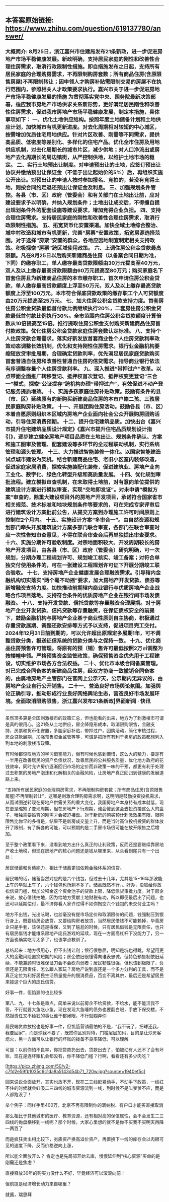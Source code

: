 ----------------------------------------
## 本答案原始链接: https://www.zhihu.com/question/619137780/answer/
### 大概简介: 8月25日，浙江嘉兴市住建局发布21条新政，进一步促进房地产市场平稳健康发展。新政明确，支持居民家庭的刚性和改善性合理住房需求，取消行政限制性措施。即自措施发布之日起，支持所有居民家庭的合理购房需求，不再限制购房套数；所有商品住房(含原限售房屋)不再限制转让；因申领人才购房补贴需限制交易的房屋不在执行范围内，参照相关人才政策要求执行。嘉兴市关于进一步促进房地产市场平稳健康发展的措施 为贯彻落实党中央、国务院最新决策部署，适应我市房地产市场供求关系新形势，更好满足居民刚性和改善性住房需求，促进我市房地产市场平稳健康发展，制定本措施，具体事项如下： 一、优化土地供应结构。按照年度土地储备计划和土地供应计划，加快城市有机更新进度。对去化周期相对较短的中心城区，按需增加优质住宅用地供应。针对片区改善、刚需等不同需求，提供高品质、低密度等差别化、多样化的住宅产品。优化全市住房及用地供应机制，对去化周期长的城市片区，减少供地；对人口净流出或房地产去化周期长的周边镇街，从严控制供地，以维护土地市场的稳定。 二、实行土地预出让制度。对申请预出让的土地，应签订预出让协议并缴纳预出让保证金（不低于出让起始价的5%）后，再组织实施公开出让。对预出让的申请人按时参加报名、竞拍的，若没有竞得土地，则按合同约定退还预出让保证金及利息。 三、加强规划条件管控。各县（市、区）政府（管委会）和有关部门在土地出让前，应对建设要求予以明确，并纳入规划条件；土地出让成交后，不得擅自提出规划条件外的配套设施等建设要求，增加竞得企业负担。 四、支持合理住房需求。支持居民家庭的刚性和改善性合理住房需求，取消行政限制性措施。 五、拓宽货币化安置渠道。加快全域土地综合整治、城中村改造和城市有机更新，完善“房票”安置政策，拓宽房源选择范围。对于选择“房票”安置的群众，各地应因地制宜制定相关支持政策。积极探索“房票”跨区域使用政策。 六、上调住房公积金贷款最高限额。凡在8月25日以后购买新建商品住房（以备案合同日期为准，下同）的缴存职工，单人缴存最高贷款限额由30万元提高至40万元，双人及以上缴存最高贷款限额由60万元提高至80万元；购买家庭名下首套住房且为新建商品住房的本市缴存职工，首次申请住房公积金贷款，单人缴存最高贷款额度上浮至50万元，双人及以上缴存最高贷款额度上浮至100万元。本市符合保底贷款政策的缴存职工个人可贷额度由20万元提高至25万元。 七、加大住房公积金贷款支持力度。首套房住房公积金贷款最低首付款比例继续执行20%，二套房住房公积金贷款最低首付款比例执行30%。全市范围内住房公积金贷款额度计算倍数从10倍提高至15倍。推行提取住房公积金支付购买新建商品住房首付款政策。优化住房公积金贷款家庭住房套数认定标准。 八、支持个人住房贷款合理需求。落实好新发放首套商业性个人住房贷款利率政策动态调整长效机制，优化和支持刚性住房需求。银行业金融机构要缩短放贷审批周期，合理确定贷款利率，优先满足居民家庭贷款购买首套普通自住房和改善性普通自住房的信贷需求。指导商业银行依法有序调整存量个人住房贷款利率。 九、深入推进“带押过户”改革。以点带面全面推广转移登记、抵押权首次登记、抵押权变更登记“三合一”模式，探索“公证提存”跨机构办理“带押过户”，有效促进不动产登记服务提质增效。 十、实施多孩家庭住房补贴政策。鼓励有条件的县（市、区）延续原有的新购买新建商品住房的本市户籍二孩、三孩居民家庭购房补贴政策。 十一、开展团购住房活动。鼓励各县（市、区）本着自愿原则组织本区域内房地产企业面向社会公众开展购房团购活动，引导住房消费预期。 十二、提升住宅建筑品质。加快出台《嘉兴市提升住宅建筑品质设计规定》《嘉兴市提升住宅品质规划设计指引》，逐步建立健全房地产项目品质在土地出让、规划条件确认、方案和施工图审及管理、配套建设等多环节的全过程联动机制，实行系统管理和源头管理。 十三、大力推进智能装修一体化。以国家智能建造试点城市建设为契机，结合新建商品住宅、老旧小区室内装修改造，促进家庭家居消费，探索实施装配化装修，促进建筑业、房地产业向工业化、数字化、绿色化转型升级和高质量发展。 十四、优化规划审批流程。建立模拟审查机制，在未取得土地前，对有意向单位提供的建筑设计方案进行模拟审查，实现“交地即发证”。对未申请“模拟方案”审查的，除重大建设项目外的房地产开发项目，承诺符合国家省市相关规范、技术标准和地块规划条件等要求的，可在完成专家评审后进行建筑设计方案批前公告，从提交方案到办理施工许可时间原则上控制在2个月内。 十五、实施设计方案“多审合一”。由自然资源和规划部门牵头开展建筑设计方案多部门联合审查，各部门在联合审查时应一次性告知审查意见，不得在联合审查会后再单独提出审查要求。 十六、实施分期许可验收制度。对宗地面积较大、开发周期较长的房地产开发项目，由各县（市、区）政府（管委会）研究明确，可一次规划，分期办理工程规划许可、规划竣工核实、竣工备案；对符合单独交付使用条件的，可在一张建设工程规划许可证下开展分期竣工联合验收。 十七、支持房地产企业健康发展合理融资需求。引导辖内金融机构切实落实“两个毫不动摇”要求，加大房地产开发贷款、债券等新增融资支持力度。加快推动前期辖内商业银行与优质房地产企业战略合作项目落地。支持符合条件的优质房地产企业在银行间市场发债融资。 十八、支持开发贷款、信托贷款等存量融资合理展期。对于房地产企业开发贷款、信托贷款等存量融资，在保证债权安全的前提下，鼓励金融机构与房地产企业基于商业性原则自主协商，积极通过存量贷款展期、调整还款安排等方式予以支持，促进项目完工交付。2024年12月31日前到期的，可以允许超出原规定多展期1年，可不调整贷款分类，报送征信系统的贷款分类与之保持一致。 十九、优化商品住房预售许可管理。将原有的预（销）售许可最低按照2万㎡调整为按楼幢申领。严格预售资金监管政策，确保预售资金优先用于工程建设，切实维护市场各方合法权益。 二十、优化市本级合同备案管理。对已完成合同备案的新建商品住房，经双方协商一致撤销合同备案的，由属地房地产主管部门在官网上公示7天，公示期内无异议的，由房地产企业自行公开销售。 二十一、营造良好市场舆论氛围。加强舆论正确引导，推动形成行业良好网络舆论生态，营造良好市场发展环境。全面取消限购限售，浙江嘉兴发布21条新政|界面新闻 · 快讯
----------------------------------------
虽然顶多算是全国刺激楼市的政策汇总，但也能看的出来，地方为了刺激楼市可谓是真的很用心，这21条从土地供应，房企降隐形成本，取消限购限售，金融支持，房票和货币化安置，多胎家庭补贴，带押过户，团购活动，简化审核过程， 房企贷款展期，加强预售资金监管等等，可谓是把所有有利于卖房的政策都想列入到本地的刺激楼市政策。

有时候都惊叹地方的学习借鉴能力，但有时候也感到惋惜，这么大的精力，要是有一半用在改善居民的资产负债状况，改善居民的公共服务质量，优化地方政府的花钱效率，同时允许房价逐渐回归市场的定价而非政策一味的干预，都更有利于处理过去积累的房地产泡沫和化解相关的金融风险，让房地产真正回归到健康的发展道路上来。

“支持所有居民家庭的合理购房需求，不再限制购房套数；所有商品住房(含原限售房屋)不再限制转让”，这哪是刺激合理购房需求啊，这明明是鼓励投资投机需求，从而试图逆转现在房地产供需关系的重大变化，我国房地产本身持有成本就低，现在更是缩短了变现周期，但在房地产下行周期，谁会傻到这会去投资接这么大的盘子，唯独需要婚育的刚需才会被迫接盘。对于新房的购买预计刺激效果有限，限购限售比你早的多得是，结果不是新房成交量上升，而是当时高位投机投资的群体放开了限制，有了解套的可能，可以预期的是二手房市场很可能在放开限售之后增加。

至于整个政策看下来，没看到地方出什么真正的让利政策，反而还是要继续靠房地产收土地税，但现在房地产的核心问题还是钱从哪里来，从头看到尾只有一个出处：

居民储蓄和负债能力，相比于储蓄更加依赖金融体系的信贷。

居民端的话，储蓄当然对应的是六个钱包，但过去十几年，尤其是15~16年那波能上车的早就上车了，六个钱包也所剩不多了。储蓄既然不行，。好办，没钱给你放松信贷门槛，增加公积金这个资金池子的贷款上限，降低信贷审批力度。对于房企来说，放心借钱拍地，因为给地方贡献土地财税有功，所以即便最后出了问题，也还可以延期偿付，最不济你看人家许过得不如你掏空六个钱包的未交付业主吗？

地方不出钱，光出吆喝，也丝毫没有提市场定价和取消限价的问题，钱强制压到银行身上，既要给房企放贷，又要给购房者放贷，当然居民借钱不可能赖掉，毕竟房企只是手套，该保还是得保，又到了尴尬的时候，只有居民借钱是无限责任，也只有居民借钱才能维系房地产庞氏游戏的延续，现在一方面高杠杆下没能力了，另一方面也确实吃亏太多了，也该学点教训了。

总结起来：地方很用心，但不出钱让利；银行很憋屈，明知是坑也得跳，希望用更大的金融风险置换短期的风险；房企依旧很懂得向谁表忠诚，但特色预售制依旧延续，不能兼顾时很难保证刀会不会砍向弱者；居民韧性很强，但也该到极限了，负债还是无限责任，怎么跟人家玩？房地产说到底还是一个多方分利的工具，而不是真正定位为利好居民生活质量提升的慢消费品，百变不离其宗，最后还是希望居民来接这个巨大的庞氏信贷。

好事一件，但馅漏的也比较多

第八、九、十七条是重点，简单来说以前房企不给贷款，不给水，能不能活我不管，不行就要大鱼吃小鱼，现在发现大鱼噻的债务也要翻白眼，手放下保交楼，不然担责任又不给钱的事让谁干都闭眼，不行就糊弄你

居民端贷款放松也是好事一件，但饥饿营销最怕的不是，“我不玩了，把球还我，我要回家”，而是球我不要了，既然你区别对待，门槛层层加码，目的是让炒房客熄火，另一方面可以让银行的坏账的拨备不良率降低，可以理解

可是：以前你怕不良率，你把贷款扔出去，贷款出去了，怕被动有人还不了会有坏账，现在是连坏账机会都没有，你不降低门槛？行啊，看看还有多少肉吃？

[https://picx.zhimg.com/50/v2-c7fd2e59fb1035c6c1da8a5143d54b71_720w.jpg?source=1940ef5c]

回来说说全面放开，其实也放不开，现在二三线赶紧动手，不动手下政策，一线扛不住的时候就会虹吸二三四线的城市资源流到一线，到时候不是叫爹爹不应，而是人都跑没了！

举个例子：同样手里400万，北京不再有限制你的满纳税、有户口才能买直接取消

那么相比于其他城市的医疗、教育资源，还有相对高的保值属性，会不会发生二三四线的抛盘横移到一线呢？那个时候，大家心里想的就不是你不买我不买明天再降一两百了

而是疯狂卖出相比较下，劣质资产换高溢价资产，再置换下一线的库存会以肉眼可见的速度下降，反而价格逆向上涨，

所以能全面放开么？ 肯定也是先局部开始去库，慢慢延伸到“核心资源”买单的是刚需还是焦虑？

直接释放30年的购买力没什么不好，毕竟经济可以滚滚向前！

但前提是经济增长动力来自哪里？

就酱，瑞思拜